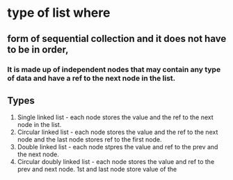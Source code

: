 # type of list where

## form of sequential collection and it does not have to be in order,

### It is made up of independent nodes that may contain any type of data and have a ref to the next node in the list.

## Types
1. Single linked list - each node stores the value and the ref to the next node in the list. 
2. Circular linked list - each node stores the value and the ref to the next node and the last node stores ref to the first node. 
3. Double linked list - each node stpres the value and ref to the prev and the next node. 
4. Circular doubly linked list - each node stores the value and ref to the prev and next node. 1st and last node store value of the


